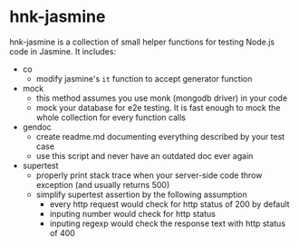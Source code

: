 # hnk-jasmine

hnk-jasmine is a collection of small helper functions for testing Node.js code in Jasmine. It includes:
- co
  - modify jasmine's `it` function to accept generator function
- mock
  - this method assumes you use monk (mongodb driver) in your code
  - mock your database for e2e testing. It is fast enough to mock the whole collection for every function calls
- gendoc
  - create readme.md documenting everything described by your test case
  - use this script and never have an outdated doc ever again
- supertest
  - properly print stack trace when your server-side code throw exception (and usually returns 500)
  - simplify supertest assertion by the following assumption
    - every http request would check for http status of 200 by default
    - inputing number would check for http status
    - inputing regexp would check the response text with http status of 400
